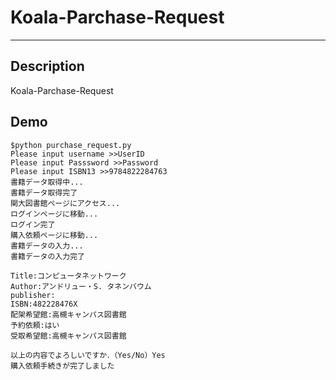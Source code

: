 # Koala-Parchase-Request

---

## Description
Koala-Parchase-Request


## Demo

```
$python purchase_request.py
Please input username >>UserID
Please input Passsword >>Password
Please input ISBN13 >>9784822284763
書籍データ取得中...
書籍データ取得完了
関大図書館ページにアクセス...
ログインページに移動...
ログイン完了
購入依頼ページに移動...
書籍データの入力...
書籍データの入力完了

Title:コンピュータネットワーク
Author:アンドリュー・S. タネンバウム
publisher:
ISBN:482228476X
配架希望館:高槻キャンパス図書館
予約依頼:はい
受取希望館:高槻キャンパス図書館

以上の内容でよろしいですか．（Yes/No）Yes
購入依頼手続きが完了しました
```
